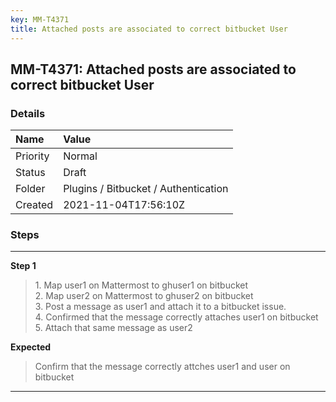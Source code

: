 ```yaml
---
key: MM-T4371
title: Attached posts are associated to correct bitbucket User
---
```


## MM-T4371: Attached posts are associated to correct bitbucket User

### Details

| Name     | Value                                |
| :------- | :----------------------------------- |
| Priority | Normal                               |
| Status   | Draft                                |
| Folder   | Plugins / Bitbucket / Authentication |
| Created  | 2021-11-04T17:56:10Z                 |

### Steps

<hr/>

**Step 1**

> <article>1. Map user1 on Mattermost to ghuser1 on bitbucket<br />2. Map user2 on Mattermost to ghuser2 on bitbucket<br />3. Post a message as user1 and attach it to a bitbucket issue.<br />4. Confirmed that the message correctly attaches  user1 on bitbucket<br />5. Attach that same message as user2</article>

**Expected**

> <article>Confirm that the message correctly attches user1 and user on bitbucket</article>

<hr/>
